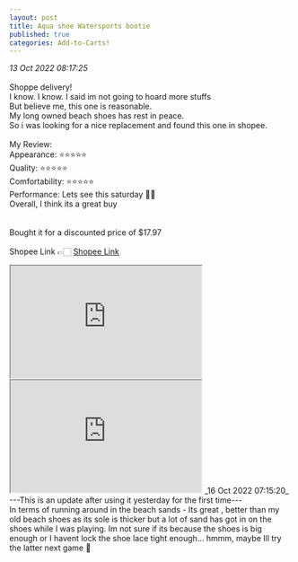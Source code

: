 ```yaml
---
layout: post
title: Aqua shoe Watersports bootie
published: true
categories: Add-to-Carts!
---
```

_13 Oct 2022 08:17:25_
<br>
<br>
Shoppe delivery!
<br>
I know. I know. I said im not going to hoard more stuffs
<br>
But believe me, this one is reasonable.
<br>
My long owned beach shoes has rest in peace.
<br>
So i was looking for a nice replacement and found this one in shopee.
<br>
<br>
My Review: 
<br>
Appearance: ⭐⭐⭐⭐⭐
<br>
Quality: ⭐⭐⭐⭐⭐
<br>
Comfortability: ⭐⭐⭐⭐⭐
<br>
Performance: Lets see this saturday 💪🏻
<br>
Overall, I think its a great buy
<br>
<br>
<br>
Bought it for a discounted price of $17.97
<br>
<br>
Shopee Link 👉🏻 [Shopee Link](https://shope.ee/1VPsq0qFrF?share_channel_code=1)
<iframe src="https://drive.google.com/file/d/18wwAeGAA70rOZMqorHxpAL5y3aV4BgYz/preview" width="340" height="200" allow="autoplay"></iframe>
<iframe src="https://drive.google.com/file/d/1k1tmMtMyXg8vb9gJJ61STlaLuA9kHUSb/preview" width="340" height="200" allow="autoplay"></iframe>
_16 Oct 2022 07:15:20_
<br>
---This is an update after using it yesterday for the first time---
<br>
In terms of running around in the beach sands - Its great , better than my old beach shoes as its sole is thicker but a lot of sand has got in on the shoes while I was playing. Im not sure if its because the shoes is big enough or I havent lock the shoe lace tight enough... hmmm, maybe Ill try the latter next game 🤔 
